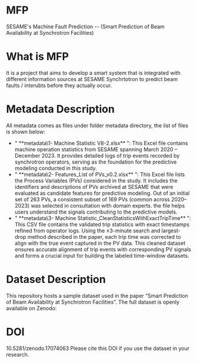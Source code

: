 # MFP
SESAME's Machine Fault Prediction -- (Smart Prediction of Beam Availability at Synchrotron Facilities)

# What is MFP
It is a project that aims to develop a smart system  that is integrated with different information sources at SESAME Synchrtotron to predict beam faults / interubts before they actually occur.

# Metadata Description

All metadata comes as files under folder metadata directory, the list of files is shown below: 
<ul>
  <li>" **metadata\1- Machine Statistic V8-2.xlsx** ": This Excel file contains machine operation statistics from SESAME spanning March 2020 – December 2023. It provides detailed logs of trip events recorded by synchrotron operators, serving as the foundation for the predictive modeling conducted in this study.</li>
  <li>" **metadata\2- Features_List of PVs_v0.2.xlsx** ": This Excel file lists the Process Variables (PVs) considered in the study. It includes the identifiers and descriptions of PVs archived at SESAME that were evaluated as candidate features for predictive modeling. Out of an initial set of 263 PVs, a consistent subset of 169 PVs (common across 2020–2023) was selected in consultation with domain experts. the file helps users understand the signals contributing to the predictive models.</li>
  <li>" **metadata\3- Machine Statistic_CleanStatisticsWithExactTripTime** ": This CSV file contains the validated trip statistics with exact timestamps refined from operator logs. Using the ±3-minute search and largest-drop method described in the paper, each trip time was corrected to align with the true event captured in the PV data. This cleaned dataset ensures accurate alignment of trip events with corresponding PV signals and forms a crucial input for building the labeled time-window datasets.</li>
</ul>

# Dataset Description

This repository hosts a sample dataset used in the paper “Smart Prediction of Beam Availability at Synchrotron Facilities”.
The full dataset is openly available on Zenodo:

# DOI

10.5281/zenodo.17074063
Please cite this DOI if you use the dataset in your research.




